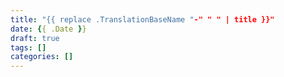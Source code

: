 ```yaml
---
title: "{{ replace .TranslationBaseName "-" " " | title }}"
date: {{ .Date }}
draft: true
tags: []
categories: []
---
```


<!--more-->
